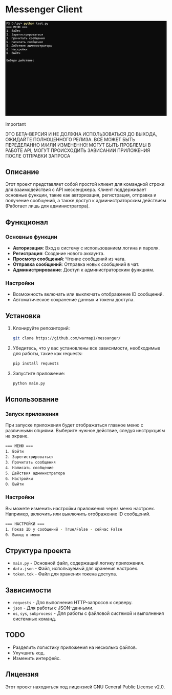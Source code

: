 
# Messenger Client

![img](resources/img.png)

> [!IMPORTANT]
ЭТО БЕТА-ВЕРСИЯ И НЕ ДОЛЖНА ИСПОЛЬЗОВАТЬСЯ ДО ВЫХОДА, ОЖИДАЙТЕ ПОЛНОЦЕННОГО РЕЛИЗА.
ВСЁ МОЖЕТ БЫТЬ ПЕРЕДЕЛАННО И/ИЛИ ИЗМЕНЕННО!
МОГУТ БЫТЬ ПРОБЛЕМЫ В РАБОТЕ API, МОГУТ ПРОИСХОДИТЬ ЗАВИСАНИИ ПРИЛОЖЕНИЯ ПОСЛЕ ОТПРАВКИ ЗАПРОСА 

## Описание

Этот проект представляет собой простой клиент для командной строки для взаимодействия с API мессенджера. Клиент поддерживает основные функции, такие как авторизация, регистрация, отправка и получение сообщений, а также доступ к администраторским действиям (Работает лишь для администратора).

## Функционал

### Основные функции

- **Авторизация**: Вход в систему с использованием логина и пароля.
- **Регистрация**: Создание нового аккаунта.
- **Просмотр сообщений**: Чтение сообщений из чата.
- **Отправка сообщений**: Отправка новых сообщений в чат.
- **Администрирование**: Доступ к администраторским функциям.

### Настройки

- Возможность включать или выключать отображение ID сообщений.
- Автоматическое сохранение данных и токена доступа.

## Установка

1. Клонируйте репозиторий:

   ```bash
   git clone https://github.com/warmap1/messanger/
   ```

2. Убедитесь, что у вас установлены все зависимости, необходимые для работы, такие как requests:

   ```bash
   pip install requests
   ```

3. Запустите приложение:

   ```bash
   python main.py
   ```

## Использование

### Запуск приложения

При запуске приложения будет отображаться главное меню с различными опциями. Выберите нужное действие, следуя инструкциям на экране.

```bash
=== МЕНЮ ===
1. Войти
2. Зарегистрироваться
3. Прочитать сообщения
4. Написать сообщение
5. Действия администратора
6. Настройки
0. Выйти
```

### Настройки

Вы можете изменить настройки приложения через меню настроек. Например, включить или выключить отображение ID сообщений.

```bash
=== НАСТРОЙКИ ===
1. Показ ID у сообщений - True/False - сейчас False
0. Выход в меню
```

## Структура проекта

- `main.py` - Основной файл, содержащий логику приложения.
- `data.json` - Файл, используемый для хранения настроек.
- `token.tok` - Файл для хранения токена доступа.

## Зависимости

- `requests` - Для выполнения HTTP-запросов к серверу.
- `json` - Для работы с JSON-данными.
- `os`, `sys`, `subprocess` - Для работы с файловой системой и выполнения системных команд.

## TODO
 - Разделить логистику приложения на несколько файлов.
 - Улучшить код.
 - Изменить интерфейс.

## Лицензия

Этот проект находиться под лицензией GNU General Public License v2.0.
